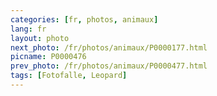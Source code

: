 ```yaml
---
categories: [fr, photos, animaux]
lang: fr
layout: photo
next_photo: /fr/photos/animaux/P0000177.html
picname: P0000476
prev_photo: /fr/photos/animaux/P0000477.html
tags: [Fotofalle, Leopard]
---
```

